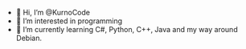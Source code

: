 - 👋 Hi, I’m @KurnoCode
- 👀 I’m interested in programming
- 🌱 I’m currently learning C#, Python, C++, Java and my way around Debian.

<!---
KurnoCode/KurnoCode is a ✨ special ✨ repository because its `README.md` (this file) appears on your GitHub profile.
You can click the Preview link to take a look at your changes.
--->
